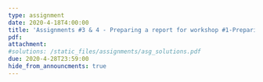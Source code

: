 ```yaml
---
type: assignment
date: 2020-4-18T4:00:00
title: 'Assignments #3 & 4 - Preparing a report for workshop #1-Preparing the initial OPR document'
pdf: 
attachment: 
#solutions: /static_files/assignments/asg_solutions.pdf
due: 2020-4-28T23:59:00
hide_from_announcments: true
---
```


